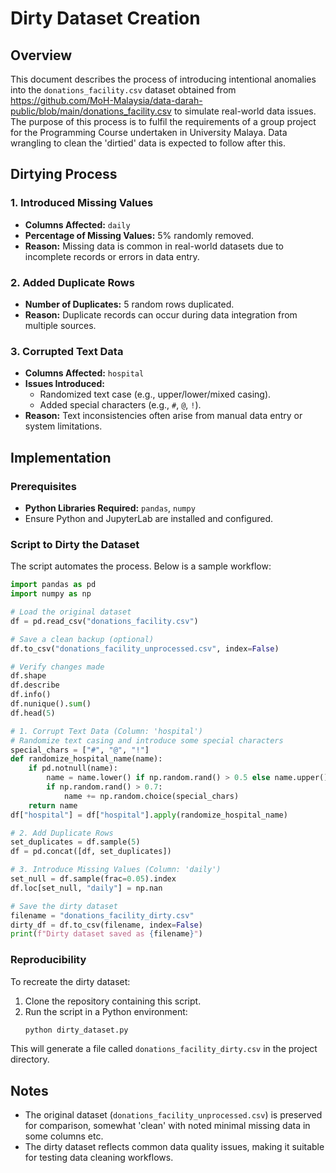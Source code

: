 # Dirty Dataset Creation

## Overview
This document describes the process of introducing intentional anomalies into the `donations_facility.csv` dataset obtained from https://github.com/MoH-Malaysia/data-darah-public/blob/main/donations_facility.csv to simulate real-world data issues. The purpose of this process is to fulfil the requirements of a group project for the Programming Course undertaken in University Malaya. Data wrangling to clean the 'dirtied' data is expected to follow after this. 

## Dirtying Process

### 1. Introduced Missing Values
- **Columns Affected:** `daily`
- **Percentage of Missing Values:** 5% randomly removed.
- **Reason:** Missing data is common in real-world datasets due to incomplete records or errors in data entry.

### 2. Added Duplicate Rows
- **Number of Duplicates:** 5 random rows duplicated.
- **Reason:** Duplicate records can occur during data integration from multiple sources.

### 3. Corrupted Text Data
- **Columns Affected:** `hospital`
- **Issues Introduced:**
  - Randomized text case (e.g., upper/lower/mixed casing).
  - Added special characters (e.g., `#`, `@`, `!`).
- **Reason:** Text inconsistencies often arise from manual data entry or system limitations.

## Implementation

### Prerequisites
- **Python Libraries Required:** `pandas`, `numpy`
- Ensure Python and JupyterLab are installed and configured.

### Script to Dirty the Dataset
The script automates the process. Below is a sample workflow:

```python
import pandas as pd
import numpy as np

# Load the original dataset
df = pd.read_csv("donations_facility.csv")

# Save a clean backup (optional)
df.to_csv("donations_facility_unprocessed.csv", index=False)

# Verify changes made
df.shape
df.describe
df.info()
df.nunique().sum()
df.head(5)

# 1. Corrupt Text Data (Column: 'hospital')
# Randomize text casing and introduce some special characters
special_chars = ["#", "@", "!"]
def randomize_hospital_name(name):
    if pd.notnull(name):
        name = name.lower() if np.random.rand() > 0.5 else name.upper()
        if np.random.rand() > 0.7:
            name += np.random.choice(special_chars)
    return name
df["hospital"] = df["hospital"].apply(randomize_hospital_name)

# 2. Add Duplicate Rows
set_duplicates = df.sample(5)
df = pd.concat([df, set_duplicates])

# 3. Introduce Missing Values (Column: 'daily')
set_null = df.sample(frac=0.05).index
df.loc[set_null, "daily"] = np.nan

# Save the dirty dataset
filename = "donations_facility_dirty.csv"
dirty_df = df.to_csv(filename, index=False)
print(f"Dirty dataset saved as {filename}")
```

### Reproducibility
To recreate the dirty dataset:
1. Clone the repository containing this script.
2. Run the script in a Python environment:
   ```bash
   python dirty_dataset.py
   ```

This will generate a file called `donations_facility_dirty.csv` in the project directory.

## Notes
- The original dataset (`donations_facility_unprocessed.csv`) is preserved for comparison, somewhat 'clean' with noted minimal missing data in some columns etc.
- The dirty dataset reflects common data quality issues, making it suitable for testing data cleaning workflows.

